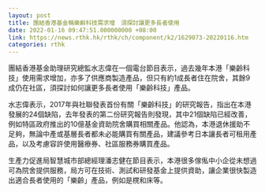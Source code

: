 ```yaml
---
layout: post
title: 團結香港基金稱樂齡科技需求增　須探討讓更多長者使用
date: 2022-01-16 09:47:51.000000000 +08:00
link: https://news.rthk.hk/rthk/ch/component/k2/1629073-20220116.htm
categories: rthk
---
```


團結香港基金助理研究總監水志偉在一個電台節目表示，過去幾年本港「樂齡科技」使用需求增加，亦多了供應商製造產品，但只有約1成長者住在院舍，其餘9成仍在社區，須探討如何讓更多長者使用「樂齡科技」產品。

水志偉表示，2017年與社聯發表首份有關「樂齡科技」的研究報告，指出在本港發展的24個缺陷，去年發表的第二份研究報告則發現，其中21個缺陷已經改善，例如特區政府推出的10億基金資助院舍購買相關產品。他認為，本港退休援助不足夠，無論中產或基層長者都未必能購買有關產品，建議參考日本讓長者可租用產品，以及考慮容許使用醫療券、社區服務券購買產品。
 
生產力促進局智慧城市部總經理潘志健在節目表示，本港很多傢俬中小企從未想過可為院舍提供服務，局方可在技術、測試和研發基金上提供資助，讓企業很快製造出適合長者使用的「樂齡」產品，例如是櫈和床等。
